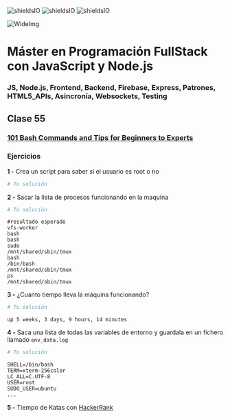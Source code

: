 ![shieldsIO](https://img.shields.io/github/issues/Fictizia/Master-en-programacion-fullstack-con-JavaScript-y-Node.js_ed2.svg)
![shieldsIO](https://img.shields.io/github/forks/Fictizia/Master-en-programacion-fullstack-con-JavaScript-y-Node.js_ed2.svg)
![shieldsIO](https://img.shields.io/github/stars/Fictizia/Master-en-programacion-fullstack-con-JavaScript-y-Node.js_ed2.svg)

![WideImg](http://fictizia.com/img/github/Fictizia-plan-estudios-github.jpg)

# Máster en Programación FullStack con JavaScript y Node.js
### JS, Node.js, Frontend, Backend, Firebase, Express, Patrones, HTML5_APIs, Asincronía, Websockets, Testing

## Clase 55


### [101 Bash Commands and Tips for Beginners to Experts](https://dev.to/awwsmm/101-bash-commands-and-tips-for-beginners-to-experts-30je)


### Ejercicios

**1 -** Crea un script para saber si el usuario es root o no
```bash
# Tu solución
```


**2 -** Sacar la lista de procesos funcionando en la maquina
```bash
# Tu solución
```

```
#resultado esperado
vfs-worker
bash
bash
sudo
/mnt/shared/sbin/tmux
bash
/bin/bash
/mnt/shared/sbin/tmux
ps
/mnt/shared/sbin/tmux
```

**3 -** ¿Cuanto tiempo lleva la máquina funcionando?
```bash
# Tu solución
```

```
up 5 weeks, 3 days, 9 hours, 14 minutes
```

**4 -** Saca una lista de todas las variables de entorno y guardala en un fichero llamado `env_data.log`
```bash
# Tu solución
```

```
SHELL=/bin/bash
TERM=xterm-256color
LC_ALL=C.UTF-8
USER=root
SUDO_USER=ubuntu
...
```

**5 -** Tiempo de Katas con [HackerRank](https://www.hackerrank.com/domains/shell?filters%5Bsubdomains%5D%5B%5D=bash&filters%5Bsubdomains%5D%5B%5D=grep-sed-awk&filters%5Bdifficulty%5D%5B%5D=easy)